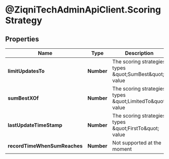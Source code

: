 # @ZiqniTechAdminApiClient.ScoringStrategy

## Properties

Name | Type | Description | Notes
------------ | ------------- | ------------- | -------------
**limitUpdatesTo** | **Number** | The scoring strategies types \&quot;SumBest\&quot; value | 
**sumBestXOf** | **Number** | The scoring strategies types \&quot;LimitedTo\&quot; value | 
**lastUpdateTimeStamp** | **Number** | The scoring strategies types \&quot;FirstTo\&quot; value | 
**recordTimeWhenSumReaches** | **Number** | Not supported at the moment | 


